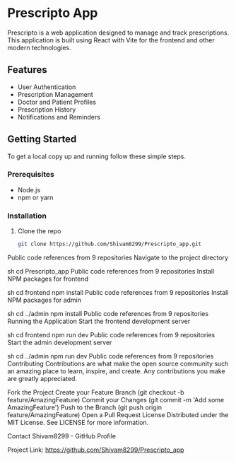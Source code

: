 # Prescripto App

Prescripto is a web application designed to manage and track prescriptions. This application is built using React with Vite for the frontend and other modern technologies.

## Features

- User Authentication
- Prescription Management
- Doctor and Patient Profiles
- Prescription History
- Notifications and Reminders

## Getting Started

To get a local copy up and running follow these simple steps.

### Prerequisites

- Node.js
- npm or yarn

### Installation

1. Clone the repo

   ```sh
   git clone https://github.com/Shivam8299/Prescripto_app.git
Public code references from 9 repositories
Navigate to the project directory

sh
cd Prescripto_app
Public code references from 9 repositories
Install NPM packages for frontend

sh
cd frontend
npm install
Public code references from 9 repositories
Install NPM packages for admin

sh
cd ../admin
npm install
Public code references from 9 repositories
Running the Application
Start the frontend development server

sh
cd frontend
npm run dev
Public code references from 9 repositories
Start the admin development server

sh
cd ../admin
npm run dev
Public code references from 9 repositories
Contributing
Contributions are what make the open source community such an amazing place to learn, inspire, and create. Any contributions you make are greatly appreciated.

Fork the Project
Create your Feature Branch (git checkout -b feature/AmazingFeature)
Commit your Changes (git commit -m 'Add some AmazingFeature')
Push to the Branch (git push origin feature/AmazingFeature)
Open a Pull Request
License
Distributed under the MIT License. See LICENSE for more information.

Contact
Shivam8299 - GitHub Profile

Project Link: https://github.com/Shivam8299/Prescripto_app


